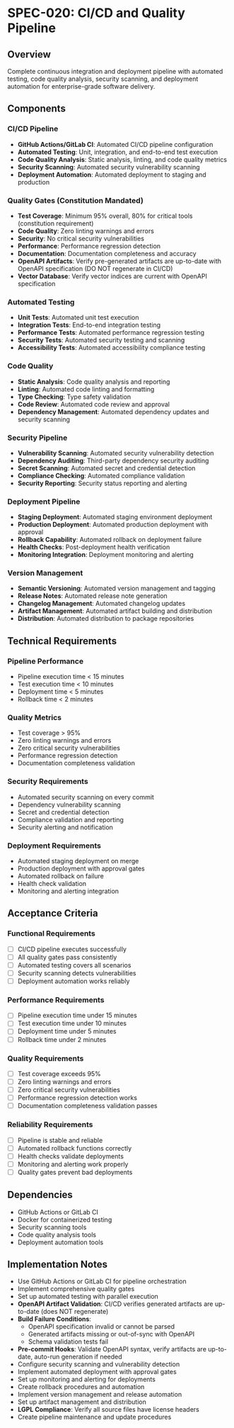 # SPEC-020: CI/CD and Quality Pipeline

## Overview
Complete continuous integration and deployment pipeline with automated testing, code quality analysis, security scanning, and deployment automation for enterprise-grade software delivery.

## Components

### CI/CD Pipeline
- **GitHub Actions/GitLab CI**: Automated CI/CD pipeline configuration
- **Automated Testing**: Unit, integration, and end-to-end test execution
- **Code Quality Analysis**: Static analysis, linting, and code quality metrics
- **Security Scanning**: Automated security vulnerability scanning
- **Deployment Automation**: Automated deployment to staging and production

### Quality Gates (Constitution Mandated)
- **Test Coverage**: Minimum 95% overall, 80% for critical tools (constitution requirement)
- **Code Quality**: Zero linting warnings and errors
- **Security**: No critical security vulnerabilities
- **Performance**: Performance regression detection
- **Documentation**: Documentation completeness and accuracy
- **OpenAPI Artifacts**: Verify pre-generated artifacts are up-to-date with OpenAPI specification (DO NOT regenerate in CI/CD)
- **Vector Database**: Verify vector indices are current with OpenAPI specification

### Automated Testing
- **Unit Tests**: Automated unit test execution
- **Integration Tests**: End-to-end integration testing
- **Performance Tests**: Automated performance regression testing
- **Security Tests**: Automated security testing and scanning
- **Accessibility Tests**: Automated accessibility compliance testing

### Code Quality
- **Static Analysis**: Code quality analysis and reporting
- **Linting**: Automated code linting and formatting
- **Type Checking**: Type safety validation
- **Code Review**: Automated code review and approval
- **Dependency Management**: Automated dependency updates and security scanning

### Security Pipeline
- **Vulnerability Scanning**: Automated security vulnerability detection
- **Dependency Auditing**: Third-party dependency security auditing
- **Secret Scanning**: Automated secret and credential detection
- **Compliance Checking**: Automated compliance validation
- **Security Reporting**: Security status reporting and alerting

### Deployment Pipeline
- **Staging Deployment**: Automated staging environment deployment
- **Production Deployment**: Automated production deployment with approval
- **Rollback Capability**: Automated rollback on deployment failure
- **Health Checks**: Post-deployment health verification
- **Monitoring Integration**: Deployment monitoring and alerting

### Version Management
- **Semantic Versioning**: Automated version management and tagging
- **Release Notes**: Automated release note generation
- **Changelog Management**: Automated changelog updates
- **Artifact Management**: Automated artifact building and distribution
- **Distribution**: Automated distribution to package repositories

## Technical Requirements

### Pipeline Performance
- Pipeline execution time < 15 minutes
- Test execution time < 10 minutes
- Deployment time < 5 minutes
- Rollback time < 2 minutes

### Quality Metrics
- Test coverage > 95%
- Zero linting warnings and errors
- Zero critical security vulnerabilities
- Performance regression detection
- Documentation completeness validation

### Security Requirements
- Automated security scanning on every commit
- Dependency vulnerability scanning
- Secret and credential detection
- Compliance validation and reporting
- Security alerting and notification

### Deployment Requirements
- Automated staging deployment on merge
- Production deployment with approval gates
- Automated rollback on failure
- Health check validation
- Monitoring and alerting integration

## Acceptance Criteria

### Functional Requirements
- [ ] CI/CD pipeline executes successfully
- [ ] All quality gates pass consistently
- [ ] Automated testing covers all scenarios
- [ ] Security scanning detects vulnerabilities
- [ ] Deployment automation works reliably

### Performance Requirements
- [ ] Pipeline execution time under 15 minutes
- [ ] Test execution time under 10 minutes
- [ ] Deployment time under 5 minutes
- [ ] Rollback time under 2 minutes

### Quality Requirements
- [ ] Test coverage exceeds 95%
- [ ] Zero linting warnings and errors
- [ ] Zero critical security vulnerabilities
- [ ] Performance regression detection works
- [ ] Documentation completeness validation passes

### Reliability Requirements
- [ ] Pipeline is stable and reliable
- [ ] Automated rollback functions correctly
- [ ] Health checks validate deployments
- [ ] Monitoring and alerting work properly
- [ ] Quality gates prevent bad deployments

## Dependencies
- GitHub Actions or GitLab CI
- Docker for containerized testing
- Security scanning tools
- Code quality analysis tools
- Deployment automation tools

## Implementation Notes
- Use GitHub Actions or GitLab CI for pipeline orchestration
- Implement comprehensive quality gates
- Set up automated testing with parallel execution
- **OpenAPI Artifact Validation**: CI/CD verifies generated artifacts are up-to-date (does NOT regenerate)
- **Build Failure Conditions**:
  - OpenAPI specification invalid or cannot be parsed
  - Generated artifacts missing or out-of-sync with OpenAPI
  - Schema validation tests fail
- **Pre-commit Hooks**: Validate OpenAPI syntax, verify artifacts are up-to-date, auto-run generation if needed
- Configure security scanning and vulnerability detection
- Implement automated deployment with approval gates
- Set up monitoring and alerting for deployments
- Create rollback procedures and automation
- Implement version management and release automation
- Set up artifact management and distribution
- **LGPL Compliance**: Verify all source files have license headers
- Create pipeline maintenance and update procedures